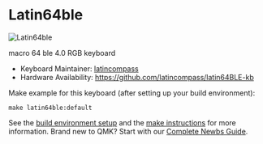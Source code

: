 # Latin64ble

![Latin64ble](https://github.com/latincompass/latin64BLE-kb)

macro 64 ble 4.0 RGB keyboard

* Keyboard Maintainer: [latincompass](https://github.com/latincompass)
* Hardware Availability: https://github.com/latincompass/latin64BLE-kb

Make example for this keyboard (after setting up your build environment):

    make latin64ble:default

See the [build environment setup](https://docs.qmk.fm/#/getting_started_build_tools) and the [make instructions](https://docs.qmk.fm/#/getting_started_make_guide) for more information. Brand new to QMK? Start with our [Complete Newbs Guide](https://docs.qmk.fm/#/newbs).
